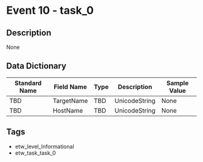 # Event 10 - task_0

## Description
None

## Data Dictionary
|Standard Name|Field Name|Type|Description|Sample Value|
|---|---|---|---|---|
|TBD|TargetName|TBD|UnicodeString|None|None|
|TBD|HostName|TBD|UnicodeString|None|None|

## Tags
* etw_level_Informational
* etw_task_task_0